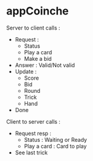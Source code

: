 # appCoinche

Server to client calls :
* Request : 
  * Status
  * Play a card
  * Make a bid
* Answer : Valid/Not valid
* Update :
  * Score
  * Bid
  * Round
  * Trick
  * Hand
* Done

Client to server calls :
* Request resp :
  * Status : Waiting or Ready
  * Play a card : Card to play
* See last trick
